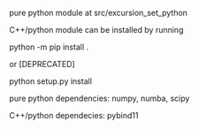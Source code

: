 pure python module at src/excursion_set_python

C++/python module can be installed by running

python -m pip install .

or [DEPRECATED]

python setup.py install 

pure python dependencies: numpy, numba, scipy

C++/python dependecies: pybind11
